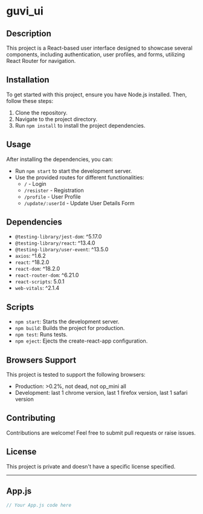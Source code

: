 # guvi_ui

## Description
This project is a React-based user interface designed to showcase several components, including authentication, user profiles, and forms, utilizing React Router for navigation.

## Installation
To get started with this project, ensure you have Node.js installed. Then, follow these steps:
1. Clone the repository.
2. Navigate to the project directory.
3. Run `npm install` to install the project dependencies.

## Usage
After installing the dependencies, you can:
- Run `npm start` to start the development server.
- Use the provided routes for different functionalities:
  - `/` - Login
  - `/resister` - Registration
  - `/profile` - User Profile
  - `/update/:userId` - Update User Details Form

## Dependencies
- `@testing-library/jest-dom`: ^5.17.0
- `@testing-library/react`: ^13.4.0
- `@testing-library/user-event`: ^13.5.0
- `axios`: ^1.6.2
- `react`: ^18.2.0
- `react-dom`: ^18.2.0
- `react-router-dom`: ^6.21.0
- `react-scripts`: 5.0.1
- `web-vitals`: ^2.1.4

## Scripts
- `npm start`: Starts the development server.
- `npm build`: Builds the project for production.
- `npm test`: Runs tests.
- `npm eject`: Ejects the create-react-app configuration.

## Browsers Support
This project is tested to support the following browsers:
- Production: >0.2%, not dead, not op_mini all
- Development: last 1 chrome version, last 1 firefox version, last 1 safari version

## Contributing
Contributions are welcome! Feel free to submit pull requests or raise issues.

## License
This project is private and doesn't have a specific license specified.

---

## App.js
```javascript
// Your App.js code here
